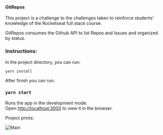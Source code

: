 #### GitRepos

This project is a challenge to the challenges taken to reinforce students' knowledge of the Rocketseat full stack course.

GitRepos consumes the Github API to list Repos and Issues and organized by status.

### Instructions:

In the project directory, you can run:

`yarn install`

After finish you can run:

### `yarn start`

Runs the app in the development mode.<br>
Open [http://localhost:3000](http://localhost:3000) to view it in the browser.

Project prints:

![Main](https://user-images.githubusercontent.com/47576846/63963944-6a49a200-ca6c-11e9-8777-3071da28e03c.png)
